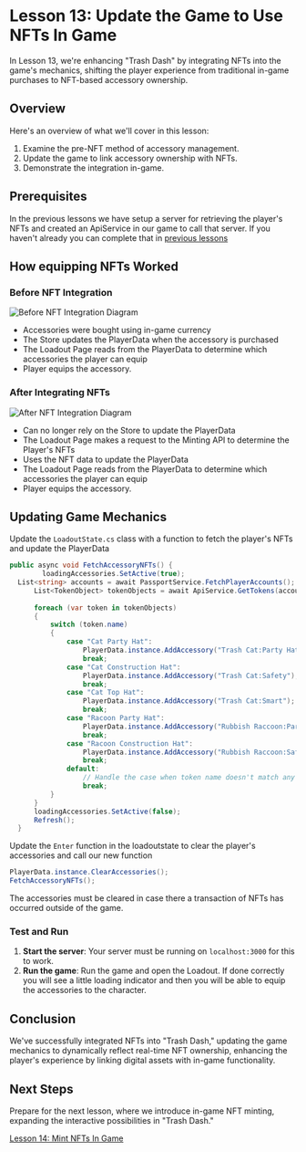 # Lesson 13: Update the Game to Use NFTs In Game
In Lesson 13, we're enhancing "Trash Dash" by integrating NFTs into the game's mechanics, shifting the player experience from traditional in-game purchases to NFT-based accessory ownership.

## Overview
Here's an overview of what we'll cover in this lesson:
1. Examine the pre-NFT method of accessory management.
2. Update the game to link accessory ownership with NFTs.
3. Demonstrate the integration in-game.

## Prerequisites
In the previous lessons we have setup a server for retrieving the player's NFTs and created an ApiService in our game to call that server. If you haven't already you can complete that in [previous lessons](../12-Display-the-Players-NFTs/README.md)

## How equipping NFTs Worked

### Before NFT Integration
![Before NFT Integration Diagram](./EquipNFTsDiagramOld.png)
- Accessories were bought using in-game currency
- The Store updates the PlayerData when the accessory is purchased
- The Loadout Page reads from the PlayerData to determine which accessories the player can equip
- Player equips the accessory.

### After Integrating NFTs
![After NFT Integration Diagram](./EquipNFTsDiagramNew.png)
- Can no longer rely on the Store to update the PlayerData
- The Loadout Page makes a request to the Minting API to determine the Player's NFTs
- Uses the NFT data to update the PlayerData
- The Loadout Page reads from the PlayerData to determine which accessories the player can equip
- Player equips the accessory.

## Updating Game Mechanics

Update the `LoadoutState.cs` class with a function to fetch the player's NFTs and update the PlayerData

```csharp
public async void FetchAccessoryNFTs() {
        loadingAccessories.SetActive(true);
  List<string> accounts = await PassportService.FetchPlayerAccounts();
      List<TokenObject> tokenObjects = await ApiService.GetTokens(accounts[0]);
      
      foreach (var token in tokenObjects)
      {
          switch (token.name)
          {
              case "Cat Party Hat":
                  PlayerData.instance.AddAccessory("Trash Cat:Party Hat");
                  break;
              case "Cat Construction Hat":
                  PlayerData.instance.AddAccessory("Trash Cat:Safety");
                  break;
              case "Cat Top Hat":
                  PlayerData.instance.AddAccessory("Trash Cat:Smart");
                  break;
              case "Racoon Party Hat":
                  PlayerData.instance.AddAccessory("Rubbish Raccoon:Party Hat");
                  break;
              case "Racoon Construction Hat":
                  PlayerData.instance.AddAccessory("Rubbish Raccoon:Safety");
                  break;
              default:
                  // Handle the case when token name doesn't match any known value
                  break;
          }
      }
      loadingAccessories.SetActive(false);
      Refresh();
  }
```

Update the `Enter` function in the loadoutstate to clear the player's accessories and call our new function

```csharp
PlayerData.instance.ClearAccessories();
FetchAccessoryNFTs();
```
The accessories must be cleared in case there a transaction of NFTs has occurred outside of the game.

### Test and Run
1. **Start the server**: Your server must be running on `localhost:3000` for this to work.
2. **Run the game**: Run the game and open the Loadout. If done correctly you will see a little loading indicator and then you will be able to equip the accessories to the character.

## Conclusion
We've successfully integrated NFTs into "Trash Dash," updating the game mechanics to dynamically reflect real-time NFT ownership, enhancing the player's experience by linking digital assets with in-game functionality.

## Next Steps
Prepare for the next lesson, where we introduce in-game NFT minting, expanding the interactive possibilities in "Trash Dash."

[Lesson 14: Mint NFTs In Game](../14-Mint-NFTs-In-Game/README.md)
